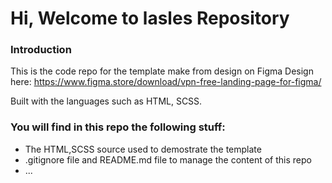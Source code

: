 # Hi, Welcome to lasles Repository

### Introduction
This is the code repo for the template make from design on Figma
Design here: https://www.figma.store/download/vpn-free-landing-page-for-figma/

Built with the languages such as HTML, SCSS. 

### You will find in this repo the following stuff:
* The HTML,SCSS source used to demostrate the template
* .gitignore file and README.md file to manage the content of this repo
* ...
